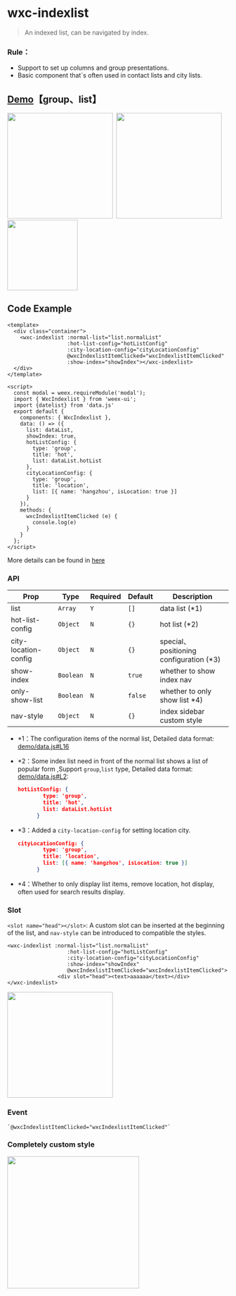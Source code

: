 # wxc-indexlist 

> An indexed list, can be navigated by index.

### Rule：
- Support to set up columns and group presentations.
- Basic component that`s often used in contact lists and city lists.
    
## [Demo](https://h5.m.taobao.com/trip/wxc-indexlist/index.html?_wx_tpl=https%3A%2F%2Fh5.m.taobao.com%2Ftrip%2Fwxc-indexlist%2Fdemo%2Findex.native-min.js)【group、list】
<img src="https://gw.alipayobjects.com/zos/rmsportal/MQBwOrcmQyMwUwPppoPo.gif" width="240"/>&nbsp;&nbsp;<img src="https://gw.alipayobjects.com/zos/rmsportal/USnVdDeDTNIkrMomOOpO.gif" width="240"/>&nbsp;&nbsp;<img src="https://img.alicdn.com/tfs/TB1qK2USpXXXXbSXpXXXXXXXXXX-200-200.png" width="160"/>


## Code Example

```vue
<template>
  <div class="container">
    <wxc-indexlist :normal-list="list.normalList"
                   :hot-list-config="hotListConfig"
                   :city-location-config="cityLocationConfig"
                   @wxcIndexlistItemClicked="wxcIndexlistItemClicked"
                   :show-index="showIndex"></wxc-indexlist>
  </div>
</template>

<script>
  const modal = weex.requireModule('modal');
  import { WxcIndexlist } from 'weex-ui';
  import {datelist} from 'data.js'
  export default {
    components: { WxcIndexlist },
    data: () => ({
      list: dataList,
      showIndex: true,
      hotListConfig: {
        type: 'group',
        title: 'hot',
        list: dataList.hotList
      },
      cityLocationConfig: {
        type: 'group',
        title: 'location',
        list: [{ name: 'hangzhou', isLocation: true }]
      }
    }),
    methods: {
      wxcIndexlistItemClicked (e) {
        console.log(e)
      }
    }
  };
</script>
```

More details can be found in [here](https://github.com/alibaba/weex-ui/blob/master/example/indexlist/index.vue)

### API

| Prop | Type | Required | Default | Description |
|-------------|------------|--------|-----|-----|
| list | `Array` |`Y`| `[]` |data list (*1)|
| hot-list-config | `Object` | `N`|`{}` | hot list (*2) |
| city-location-config | `Object` | `N`|`{}` | special、positioning configuration (*3) |
| show-index | `Boolean` |`N`| `true` |  whether to show index nav | 
| only-show-list | `Boolean` | `N`|`false` |  whether to only show list *4) |
| nav-style | `Object` |`N`| `{}` |  index sidebar custom style |

- *1：The configuration items of the normal list, Detailed data format: [demo/data.js#L16](https://github.com/alibaba/weex-ui/blob/master/example/indexlist/data.js#L16)
- *2：Some index list need in front of the normal list shows a list of popular form ,Support `group`,`list` type, Detailed data format: [demo/data.js#L2](https://github.com/alibaba/weex-ui/blob/master/example/indexlist/data.js#L2): 

   ```json
   hotListConfig: {
           type: 'group',
           title: 'hot',
           list: dataList.hotList
         }
   ```
   
- *3：Added a `city-location-config` for setting location city.

   ```json
   cityLocationConfig: {
           type: 'group',
           title: 'location',
           list: [{ name: 'hangzhou', isLocation: true }]
         }
   ```
- *4：Whether to only display list items, remove location, hot display, often used for search results display.

### Slot

`<slot name="head"></slot>`: A custom slot can be inserted at the beginning of the list, and `nav-style` can be introduced to compatible the styles.

```
<wxc-indexlist :normal-list="list.normalList"
                   :hot-list-config="hotListConfig"
                   :city-location-config="cityLocationConfig"
                   :show-index="showIndex"
                   @wxcIndexlistItemClicked="wxcIndexlistItemClicked">
                <div slot="head"><text>aaaaaa</text></div>       
</wxc-indexlist>
```
<img src="https://img.alicdn.com/tfs/TB1YhUjj9_I8KJjy0FoXXaFnVXa-818-276.jpg" width="240"/>

### Event

```
`@wxcIndexlistItemClicked="wxcIndexlistItemClicked"`
```

### Completely custom style

<img src="https://img.alicdn.com/tfs/TB1ga6Sn6nD8KJjSspbXXbbEXXa-769-1374.jpg" width="300"/>

